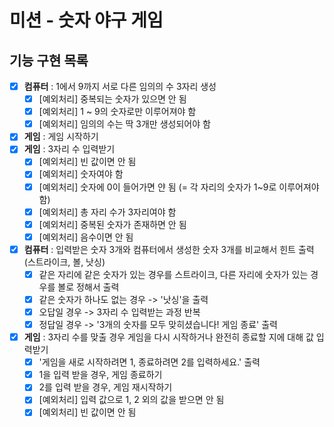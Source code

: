 # 미션 - 숫자 야구 게임

## 기능 구현 목록
- [x] **컴퓨터** : 1에서 9까지 서로 다른 임의의 수 3자리 생성
  - [x] [예외처리] 중복되는 숫자가 있으면 안 됨
  - [x] [예외처리] 1 ~ 9의 숫자로만 이루어져야 함
  - [x] [예외처리] 임의의 수는 딱 3개만 생성되어야 함

- [x] **게임** : 게임 시작하기
- [x] **게임** : 3자리 수 입력받기
    - [x] [예외처리] 빈 값이면 안 됨
    - [x] [예외처리] 숫자여야 함
    - [x] [예외처리] 숫자에 0이 들어가면 얀 됨 (= 각 자리의 숫자가 1~9로 이루어져야 함)
    - [x] [예외처리] 총 자리 수가 3자리여야 함
    - [x] [예외처리] 중복된 숫자가 존재하면 안 됨
    - [x] [예외처리] 음수이면 안 됨
- [x] **컴퓨터** : 입력받은 숫자 3개와 컴퓨터에서 생성한 숫자 3개를 비교해서 힌트 출력 (스트라이크, 볼, 낫싱)
    - [x] 같은 자리에 같은 숫자가 있는 경우를 스트라이크, 다른 자리에 숫자가 있는 경우를 볼로 정해서 출력
    - [x] 같은 숫자가 하나도 없는 경우 -> '낫싱'을 출력
    - [x] 오답일 경우 -> 3자리 수 입력받는 과정 반복
    - [x] 정답일 경우 -> '3개의 숫자를 모두 맞히셨습니다! 게임 종료' 출력
- [x] **게임** : 3자리 수를 맞출 경우 게임을 다시 시작하거나 완전히 종료할 지에 대해 값 입력받기
    - [x] '게임을 새로 시작하려면 1, 종료하려면 2를 입력하세요.' 출력
    - [x] 1을 입력 받을 경우, 게임 종료하기
    - [x] 2를 입력 받을 경우, 게임 재시작하기
    - [x] [예외처리] 입력 값으로 1, 2 외의 값을 받으면 안 됨
    - [x] [예외처리] 빈 값이면 안 됨

